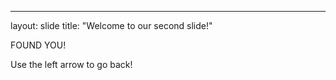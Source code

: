 ---
layout: slide
title: "Welcome to our second slide!"

FOUND YOU!

Use the left arrow to go back!
